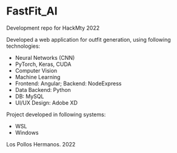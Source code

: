 # FastFit_AI
Development repo for HackMty 2022  

Developed a web application for outfit generation, using following technologies:
* Neural Networks (CNN)
* PyTorch, Keras, CUDA
* Computer Vision
* Machine Learning
* Frontend: Angular; Backend: NodeExpress
* Data Backend: Python
* DB: MySQL
* UI/UX Design: Adobe XD

Project developed in following systems:
* WSL
* Windows
  
Los Pollos Hermanos. 2022
